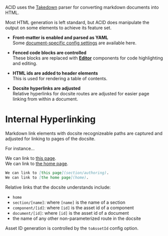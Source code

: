 
ACID uses the [Takedown](https://www.npmjs.com/package/takedown) parser for converting markdown documents into HTML.  

Most HTML generation is left standard, but ACID does manipulate the output on some elements to achieve its feature set.

- **Front-matter is enabled and parsed as YAML**  
  Some [document-specific config settings](document/configuration-markdown) are available here.

- **Fenced code blocks are controlled**  
  These blocks are replaced with [**Editor**](component/cobe-editor) components for code highlighting and editing.

- **HTML ids are added to header elements**  
  This is used for rendering a table of contents.

- **Docsite hyperlinks are adjusted**  
  Relative hyperlinks for docsite routes are adjusted for easier page linking from within a document.


# Internal Hyperlinking

Markdown link elements with docsite recognizeable paths are captured and adjusted for linking to pages of the docsite.

For instance...

We can link to [this page](section/authoring). \
We can link to [the home page](home).

```md
We can link to [this page](section/authoring).
We can link to [the home page](home).
```

Relative links that the docsite understands include:

- `home`
- `section/[name]`: where `[name]` is the name of a section
- `component/[id]`: where `[id]` is the asset id of a component
- `document/[id]`: where `[id]` is the asset id of a document
- the name of any other non-parameterized route in the docsite

Asset ID generation is controlled by the `toAssetId` config option.

